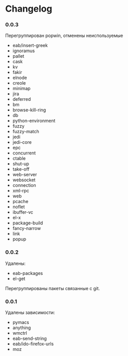 # Changelog

### 0.0.3

Перегруппирован popwin, отменены неиспользуемые 

* eab/insert-greek
* ignoramus
* pallet
* cask
* kv
* fakir
* elnode
* creole
* minimap
* jira
* deferred
* bm
* browse-kill-ring
* db
* python-environment
* fuzzy
* fuzzy-match
* jedi
* jedi-core
* epc
* concurrent
* ctable
* shut-up
* take-off
* web-server
* websocket
* connection
* xml-rpc
* web
* pcache
* noflet
* ibuffer-vc
* el-x
* package-build
* fancy-narrow
* link
* popup

### 0.0.2

Удалены:

* eab-packages
* el-get

Перегруппированы пакеты связанные с git.

### 0.0.1

Удалены зависимости:
	
* pymacs
* anything
* wmctrl
* eab-send-string
* eab/ido-firefox-urls
* moz